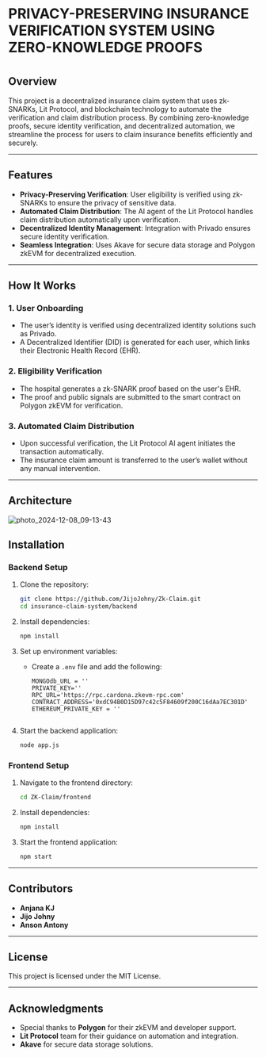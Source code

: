 # PRIVACY-PRESERVING INSURANCE VERIFICATION SYSTEM USING ZERO-KNOWLEDGE PROOFS
#
## Overview
This project is a decentralized insurance claim system that uses zk-SNARKs, Lit Protocol, and blockchain technology to automate the verification and claim distribution process. By combining zero-knowledge proofs, secure identity verification, and decentralized automation, we streamline the process for users to claim insurance benefits efficiently and securely.

---

## Features
- **Privacy-Preserving Verification**: User eligibility is verified using zk-SNARKs to ensure the privacy of sensitive data.
- **Automated Claim Distribution**: The AI agent of the Lit Protocol handles claim distribution automatically upon verification.
- **Decentralized Identity Management**: Integration with Privado ensures secure identity verification.
- **Seamless Integration**: Uses Akave for secure data storage and Polygon zkEVM for decentralized execution.

---

## How It Works
### 1. User Onboarding
- The user’s identity is verified using decentralized identity solutions such as Privado.
- A Decentralized Identifier (DID) is generated for each user, which links their Electronic Health Record (EHR).

### 2. Eligibility Verification
- The hospital generates a zk-SNARK proof based on the user's EHR.
- The proof and public signals are submitted to the smart contract on Polygon zkEVM for verification.

### 3. Automated Claim Distribution
- Upon successful verification, the Lit Protocol AI agent initiates the transaction automatically.
- The insurance claim amount is transferred to the user’s wallet without any manual intervention.

---

## Architecture

![photo_2024-12-08_09-13-43](https://github.com/user-attachments/assets/78063c25-45b7-46a4-ac58-1860d15e5e5d)


## Installation

### Backend Setup
1. Clone the repository:
   ```bash
   git clone https://github.com/JijoJohny/Zk-Claim.git
   cd insurance-claim-system/backend
   ```

2. Install dependencies:
   ```bash
   npm install
   ```

3. Set up environment variables:
   - Create a `.env` file and add the following:
     ```env
     MONGOdb_URL = ''
     PRIVATE_KEY=''
     RPC_URL='https://rpc.cardona.zkevm-rpc.com'
     CONTRACT_ADDRESS='0xdC94B0D15D97c42c5F84609f200C16dAa7EC301D'
     ETHEREUM_PRIVATE_KEY = ''


     ```

4. Start the backend application:
   ```bash
   node app.js
   ```

### Frontend Setup
1. Navigate to the frontend directory:
   ```bash
   cd ZK-Claim/frontend
   ```

2. Install dependencies:
   ```bash
   npm install
   ```

3. Start the frontend application:
   ```bash
   npm start
   ```

---

## Contributors
- **Anjana KJ** 
- **Jijo Johny**
- **Anson Antony**

---

## License
This project is licensed under the MIT License.

---

## Acknowledgments
- Special thanks to **Polygon** for their zkEVM and developer support.
- **Lit Protocol** team for their guidance on automation and integration.
- **Akave** for secure data storage solutions.

